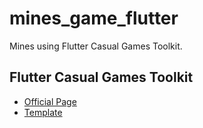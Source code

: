 # mines_game_flutter

Mines using Flutter Casual Games Toolkit.

## Flutter Casual Games Toolkit

- [Official Page](https://flutter.dev/games)
- [Template](https://github.com/flutter/samples/tree/main/game_template)
